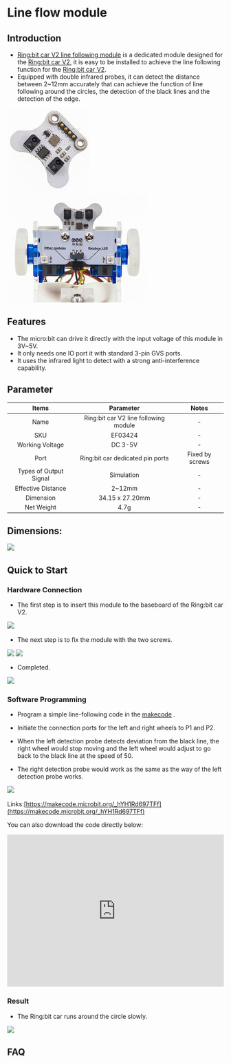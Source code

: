 # Line flow module

## Introduction

- [Ring:bit car V2 line following module](https://www.elecfreaks.com/ring-bit-car-accessories-sonar-bit-tracking-module-and-led-light-bar.html) is a dedicated module designed for the [Ring:bit car V2](https://shop.elecfreaks.com/products/elecfreaks-micro-bit-ring-bit-v2-car-kit-without-micro-bit-board?_pos=4&_sid=66ba68dec&_ss=r), it is easy to be installed to achieve the line following function for the [Ring:bit car V2](https://shop.elecfreaks.com/products/elecfreaks-micro-bit-ring-bit-v2-car-kit-without-micro-bit-board?_pos=4&_sid=66ba68dec&_ss=r). 
- Equipped with double infrared probes, it can detect the distance between 2~12mm accurately that can achieve the function of line following around the circles, the detection of the black lines and the detection of the edge.

 ![](https://raw.githubusercontent.com/elecfreaks/learn-cn/master/microbitKit/ring_bit_v2/images/ring_bit_v2_line_01.jpg)![](https://raw.githubusercontent.com/elecfreaks/learn-cn/master/microbitKit/ring_bit_v2/images/ring_bit_v2_line_02.jpg)

## Features

- The micro:bit can drive it directly with the input voltage of this module in 3V~5V.
- It only needs one IO port it with standard 3-pin GVS ports.
- It uses the infrared light to detect with a strong anti-interference capability.

## Parameter


 Items | Parameter | Notes 
 :-: | :-: |:-:
 Name |Ring:bit car V2 line following module|-
 SKU|EF03424|-
 Working Voltage |DC 3-5V|-
 Port |Ring:bit car dedicated pin ports|Fixed by screws
 Types of Output Signal |Simulation|-
 Effective Distance |2~12mm|-
 Dimension |34.15 x 27.20mm|-
 Net Weight |4.7g|-


## Dimensions:


 ![](https://raw.githubusercontent.com/elecfreaks/learn-cn/master/microbitKit/ring_bit_v2/images/ring_bit_v2_line_03.png)


## Quick to Start

### Hardware Connection  

- The first step is to insert this module to the baseboard of the Ring:bit car V2.

 ![](https://raw.githubusercontent.com/elecfreaks/learn-cn/master/microbitKit/ring_bit_v2/images/ring_bit_v2_line_04.gif)

- The next step is to fix the module with the two screws.

![](https://raw.githubusercontent.com/elecfreaks/learn-cn/master/microbitKit/ring_bit_v2/images/ring_bit_v2_line_05.gif) ![](https://raw.githubusercontent.com/elecfreaks/learn-cn/master/microbitKit/ring_bit_v2/images/ring_bit_v2_line_06.gif)

- Completed.

![](https://raw.githubusercontent.com/elecfreaks/learn-cn/master/microbitKit/ring_bit_v2/images/ring_bit_v2_line_07.jpg)

### Software Programming  


- Program a simple line-following code in the [makecode](https://makecode.microbit.org/) .

- Initiate the connection ports for the left and right wheels to P1 and P2.

- When the left detection probe detects deviation from the black line, the right wheel would stop moving and the left wheel would adjust to go back to the black line at the speed of 50.

- The right detection probe would work as the same as the way of the left detection probe works.

![](https://raw.githubusercontent.com/elecfreaks/learn-cn/master/microbitKit/ring_bit_v2/images/ring_bit_v2_line_08.png)

 Links:[https://makecode.microbit.org/_hYH1Rd697TFf](https://makecode.microbit.org/_hYH1Rd697TFf)

You can also download the code directly below:

 <div style="position:relative;height:0;padding-bottom:70%;overflow:hidden;"><iframe style="position:absolute;top:0;left:0;width:100%;height:100%;" src="https://makecode.microbit.org/#pub:_hYH1Rd697TFf" frameborder="0" sandbox="allow-popups allow-forms allow-scripts allow-same-origin"></iframe></div>

### Result

- The Ring:bit car runs around the circle slowly.

![](https://raw.githubusercontent.com/elecfreaks/learn-cn/master/microbitKit/ring_bit_v2/images/ring_bit_v2_line_09.gif)

## FAQ

